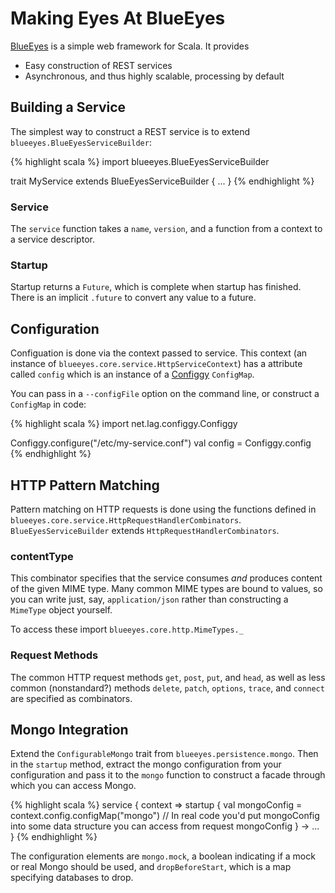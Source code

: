 # Making Eyes At BlueEyes

[BlueEyes](https://github.com/jdegoes/blueeyes) is a simple web framework for Scala. It provides

   - Easy construction of REST services
   - Asynchronous, and thus highly scalable, processing by default


## Building a Service

The simplest way to construct a REST service is to extend `blueeyes.BlueEyesServiceBuilder`:

{% highlight scala %}
import blueeyes.BlueEyesServiceBuilder

trait MyService extends BlueEyesServiceBuilder {
  ...
}
{% endhighlight %}

### Service

The `service` function takes a `name`, `version`, and a function from a context to a service descriptor.

### Startup

Startup returns a `Future`, which is complete when startup has finished. There is an implicit `.future` to convert any value to a future.


## Configuration

Configuation is done via the context passed to service. This context (an instance of  `blueeyes.core.service.HttpServiceContext`) has a attribute called `config` which is an instance of a [Configgy](https://github.com/robey/configgy) `ConfigMap`.

You can pass in a `--configFile` option on the command line, or construct a `ConfigMap` in code:

{% highlight scala %}
import net.lag.configgy.Configgy

Configgy.configure("/etc/my-service.conf")
val config = Configgy.config
{% endhighlight %}


## HTTP Pattern Matching

Pattern matching on HTTP requests is done using the functions defined in `blueeyes.core.service.HttpRequestHandlerCombinators`. `BlueEyesServiceBuilder` extends `HttpRequestHandlerCombinators`.

### contentType

This combinator specifies that the service consumes *and* produces content of the given MIME type. Many common MIME types are bound to values, so you can write just, say, `application/json` rather than constructing a `MimeType` object yourself.

To access these import `blueeyes.core.http.MimeTypes._`


### Request Methods

The common HTTP request methods `get`, `post`, `put`, and `head`, as well as less common (nonstandard?) methods `delete`, `patch`, `options`, `trace`, and `connect` are specified as combinators.


## Mongo Integration

Extend the `ConfigurableMongo` trait from `blueeyes.persistence.mongo`. Then in the  `startup` method, extract the mongo configuration from your configuration and pass it to the `mongo` function to construct a facade through which you can access Mongo.

{% highlight scala %}
service { context =>
  startup {
    val mongoConfig = context.config.configMap("mongo")
    // In real code you'd put mongoConfig into some data structure you can access from request
    mongoConfig
   } ->
   ...
}
{% endhighlight %}

The configuration elements are `mongo.mock`, a boolean indicating if a mock or real Mongo should be used, and `dropBeforeStart`, which is a map specifying databases to drop.

